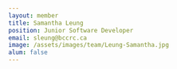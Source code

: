 ```yaml
---
layout: member
title: Samantha Leung
position: Junior Software Developer
email: sleung@bccrc.ca
image: /assets/images/team/Leung-Samantha.jpg
alum: false
---
```

